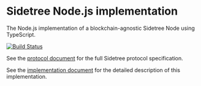 # Sidetree Node.js implementation
The Node.js implementation of a blockchain-agnostic Sidetree Node using TypeScript.

[![Build Status](https://travis-ci.org/decentralized-identity/sidetree-core.svg?branch=master)](https://travis-ci.org/decentralized-identity/sidetree-core)

See the [protocol document](docs/protocol.md) for the full Sidetree protocol specification.

See the [implementation document](docs/implementation.md) for the detailed description of this implementation.
